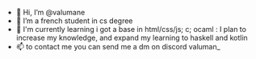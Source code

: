 - 👋 Hi, I’m @valumane
- 👀 I’m a french student in cs degree
- 🌱 I'm currently learning i got a base in html/css/js; c; ocaml : I plan to increase my knowledge, and expand my learning to haskell and kotlin
- 📫 to contact me you can send me a dm on discord valuman_

<!---
valumane/valumane is a ✨ special ✨ repository because its `README.md` (this file) appears on your GitHub profile.
You can click the Preview link to take a look at your changes.
--->
